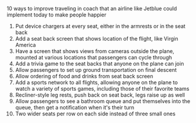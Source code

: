 10 ways to improve traveling in coach that an airline like Jetblue could implement today to make people happier

1. Put device chargers at every seat, either in the armrests or in the seat back
1. Add a seat back screen that shows location of the flight, like Virgin America
1. Have a screen that shows views from cameras outside the plane, mounted at various locations that passengers can cycle through
1. Add a trivia game to the seat backs that anyone on the plane can join
1. Allow passengers to set up ground transportation on final descent
1. Allow ordering of food and drinks from seat back screen
1. Add a sports network to all flights, allowing anyone on the plane to watch a variety of sports games, including those of their favorite teams
1. Recliner-style leg rests, push back on seat back, legs raise up as well
1. Allow passengers to see a bathroom queue and put themselves into the queue, then get a notification when it's their turn
1. Two wider seats per row on each side instead of three small ones
